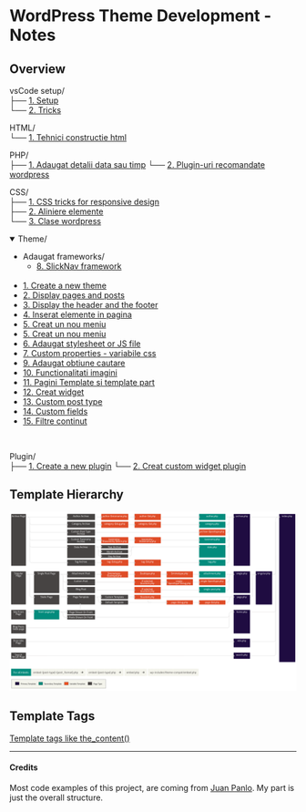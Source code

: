 # WordPress Theme Development - Notes

## Overview

vsCode setup/<br>
├── <a href="vsCode setup\1. Setup.md">1. Setup</a><br>
└── <a href="vsCode setup\2. Tricks.md">2. Tricks</a><br>

HTML/<br>
└── <a href="HTML\1. Tehnici constructie html.md">1. Tehnici constructie html</a>

PHP/<br>
├── <a href="PHP\1. Adaugat detalii data sau timp.md">1. Adaugat detalii data sau timp</a>
└── <a href="Plugin\2. Creat custom widget plugin.md">2. Plugin-uri recomandate wordpress</a>

CSS/<br>
├── <a href="CSS\1. CSS tricks for responsive design.md">1. CSS tricks for responsive design</a><br>
├── <a href="CSS\2. Aliniere elemente.md">2. Aliniere elemente</a><br>
└── <a href="CSS\3. Clase wordpress.md">3. Clase wordpress</a>

<details open>
<summary>Theme/</summary>
<ul>
  <li>Adaugat frameworks/
    <ul>
        <li>
            <a href="Theme\adaugat frameworks\8. SlickNav framework.md">8. SlickNav framework</a>
        </li>
    </ul>
  </li>
<br>
  <li><a href="Theme\1. Create a new theme.md">1. Create a new theme</a></li>
  <li><a href="Theme\2. Display pages and posts.md">2. Display pages and posts</a></li>
  <li><a href="Theme\3. Display the header and the footer.md">3. Display the header and the footer</a></li>
  <li><a href="Theme\4. Inserat elemente in pagina.md">4. Inserat elemente in pagina<a></li>
  <li><a href="Theme\5. Creat un nou meniu.md">5. Creat un nou meniu</a></li>
  <li><a href="Theme\5. Creat un nou meniu.md">5. Creat un nou meniu</a></li>
  <li><a href ="Theme\6. Adaugat stylesheet or JS file.md">6. Adaugat stylesheet or JS file</a></li>
  <li><a href ="Theme\7. Custom properties - variabile css.md">7. Custom properties - variabile css</a></li>
  <li><a href="Theme\9. Adaugat obtiune cautare.md">9. Adaugat obtiune cautare</a</li>
  <li><a href="Theme\10. Functionalitati imagini.md">10. Functionalitati imagini</a></li>
  <li><a href="Theme\11. Pagini Template si template part.md">11. Pagini Template si template part</a></li>
  <li><a href="Theme\12. Creat widget.md">12. Creat widget</a></li>
  <li><a href="Theme\13. Custom post type.md">13. Custom post type</a></li>
  <li><a href="Theme\14. Custom fields.md">14. Custom fields</a></li>
  <li><a href="Theme\15. Filtre continut.md">15. Filtre continut</a></li>

</ul>
</details><br>


Plugin/<br>
├── <a href="Plugin\1. Create a new plugin.md">1. Create a new plugin</a>
└── <a href="Plugin\2. Creat custom widget plugin.md">2. Creat custom widget plugin</a>


## Template Hierarchy

![template_hierarchy_WP](__img/template_hierarchy_WP.png)

## Template Tags

[Template tags like the_content()](https://codex.wordpress.org/Template_Tags)

<hr>

#### Credits

Most code examples of this project, are coming from [Juan Panlo](https://gist.github.com/codigoconjuan).
My part is just the overall structure.